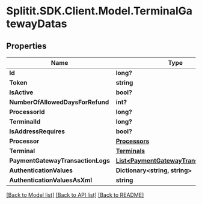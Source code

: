 # Splitit.SDK.Client.Model.TerminalGatewayDatas
## Properties

Name | Type | Description | Notes
------------ | ------------- | ------------- | -------------
**Id** | **long?** |  | 
**Token** | **string** |  | [optional] 
**IsActive** | **bool?** |  | 
**NumberOfAllowedDaysForRefund** | **int?** |  | 
**ProcessorId** | **long?** |  | [optional] 
**TerminalId** | **long?** |  | [optional] 
**IsAddressRequires** | **bool?** |  | 
**Processor** | [**Processors**](Processors.md) |  | [optional] 
**Terminal** | [**Terminals**](Terminals.md) |  | [optional] 
**PaymentGatewayTransactionLogs** | [**List&lt;PaymentGatewayTransactionLogs&gt;**](PaymentGatewayTransactionLogs.md) |  | [optional] 
**AuthenticationValues** | **Dictionary&lt;string, string&gt;** |  | [optional] 
**AuthenticationValuesAsXml** | **string** |  | [optional] 

[[Back to Model list]](../README.md#documentation-for-models) [[Back to API list]](../README.md#documentation-for-api-endpoints) [[Back to README]](../README.md)

